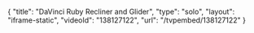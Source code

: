 {
    "title": "DaVinci Ruby Recliner and Glider",
    "type": "solo",
    "layout": "iframe-static",
    "videoId": "138127122",
    "url": "\/tvpembed\/138127122"
}